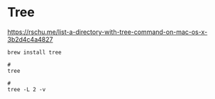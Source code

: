 # Tree 

https://rschu.me/list-a-directory-with-tree-command-on-mac-os-x-3b2d4c4a4827

```
brew install tree 
```


```
# 
tree 

# 
tree -L 2 -v 
```

